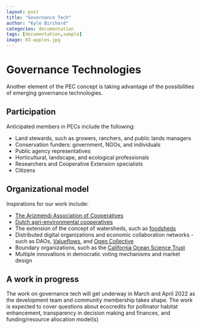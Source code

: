 ```yaml
---
layout: post
title: "Governance Tech"
author: "Kyle Birchard"
categories: documentation
tags: [documentation,sample]
image: 03-apples.jpg
---
```


# Governance Technologies

Another element of the PEC concept is taking advantage of the possibilities of emerging governance technologies. 

## Participation

Anticipated members in PECs include the following:

- Land stewards, such as growers, ranchers, and public lands managers
- Conservation funders: government, NGOs, and individuals
- Public agency representatives
- Horticultural, landscape, and ecological professionals
- Researchers and Cooperative Extension specialists
- Citizens

## Organizational model

Inspirations for our work include:

- [The Arizmendi Association of Cooperatives](http://arizmendi.coop/)
- [Dutch agri-environmental cooperatives](https://www.boerennatuur.nl/english/)
- The extension of the concept of watersheds, such as [foodsheds](https://cias.wisc.edu/wp-content/uploads/sites/194/2008/07/comingin1.pdf)
- Distributed digital organizations and economic collaboration networks - such as DAOs, [Valueflows](https://www.valueflo.ws/), and [Open Collective](https://opencollective.com/)
- Boundary organizations, such as the [California Ocean Science Trust](https://www.oceansciencetrust.org/our-work/)
- Multiple innovations in democratic voting mechanisms and market design

## A work in progress

The work on governance tech will get underway in March and April 2022 as the development team and community membership takes shape. The work is expected to cover questions about ecocredits for pollinator habitat enhancement, transparency in decision making and finances, and funding/resource allocation model(s)
